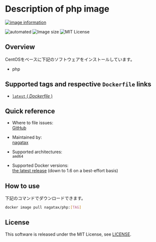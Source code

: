 # Description of php image

[![image information](https://dockeri.co/image/nagatax/php)](https://hub.docker.com/r/nagatax/php)

![automated](https://img.shields.io/docker/automated/nagatax/php.svg)
![Image size](https://img.shields.io/microbadger/image-size/nagatax%2Fphp.svg)
![MIT License](https://img.shields.io/badge/license-MIT-blue.svg?style=flat)

## Overview

CentOSをベースに下記のソフトウェアをインストールしています。

- php

## Supported tags and respective `Dockerfile` links

- [`latest` ( *Dockerfile* )](https://github.com/nagatax/docker-library/tree/php/master/php)

## Quick reference

- Where to file issues:  
  [GitHub](https://github.com/nagatax/docker-library/issues)

- Maintained by:  
  [nagatax](https://github.com/nagatax)

- Supported architectures:  
  `amd64`

- Supported Docker versions:  
  [the latest release](https://github.com/docker/docker-ce/releases/latest) (down to 1.6 on a best-effort basis)

## How to use

下記のコマンドでダウンロードできます。

```bash
docker image pull nagatax/php:[TAG]
```

## License

This software is released under the MIT License, see [LICENSE](https://github.com/nagatax/docker-library/blob/master/LICENSE).
